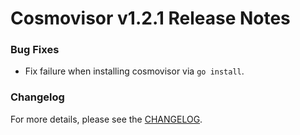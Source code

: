# Cosmovisor v1.2.1 Release Notes

### Bug Fixes

* Fix failure when installing cosmovisor via `go install`.

### Changelog

For more details, please see the [CHANGELOG](https://github.com/cosmos/cosmos-sdk/blob/cosmovisor/v1.2.1/cosmovisor/CHANGELOG.md).
